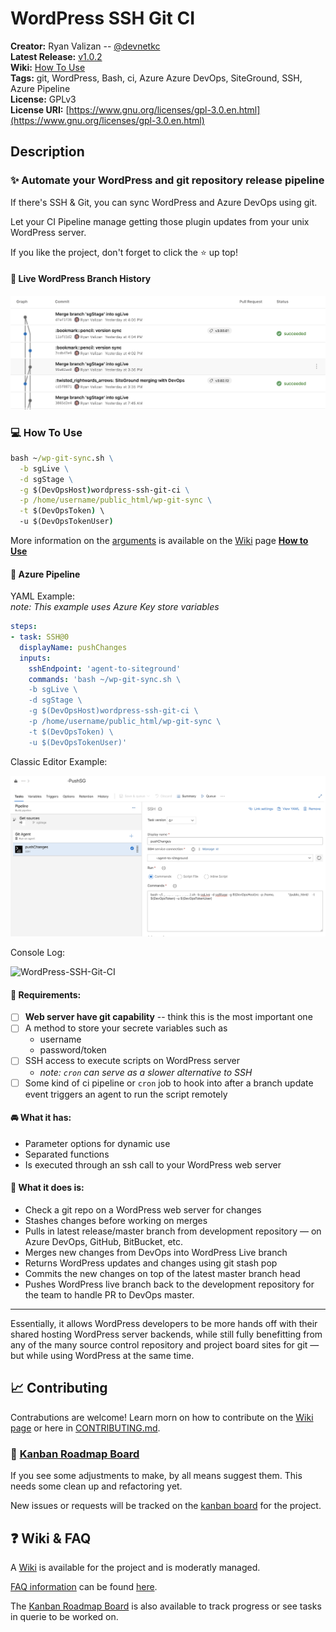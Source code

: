 # WordPress SSH Git CI

**Creator:** Ryan Valizan -- [@devnetkc](https://github.com/devnetkc)  
**Latest Release:** [v1.0.2](https://github.com/devnetkc/wordpress-ssh-git-ci/releases/tag/v1.0.2)  
**Wiki:** [How To Use](https://github.com/devnetkc/wordpress-ssh-git-ci/wiki)  
**Tags:** git, WordPress, Bash, ci, Azure Azure DevOps, SiteGround, SSH, Azure Pipeline  
**License:** GPLv3  
**License URI:** [https://www.gnu.org/licenses/gpl-3.0.en.html](https://www.gnu.org/licenses/gpl-3.0.en.html)  

## Description

### ✨ Automate your WordPress and git repository release pipeline

If there's SSH & Git, you can sync WordPress and Azure DevOps using git.

Let your CI Pipeline manage getting those plugin updates from your unix WordPress server.  

If you like the project, don't forget to click the ⭐ up top!

#### 🔴 Live WordPress Branch History

![AzureHistory](https://raw.githubusercontent.com/devnetkc/readme-assets/master/Images/WordPress-commit-history.png)

### 💻 How To Use

````cmd
bash ~/wp-git-sync.sh \
  -b sgLive \
  -d sgStage \
  -g $(DevOpsHost)wordpress-ssh-git-ci \
  -p /home/username/public_html/wp-git-sync \
  -t $(DevOpsToken) \
  -u $(DevOpsTokenUser)
````

More information on the [arguments](https://github.com/devnetkc/wordpress-ssh-git-ci/wiki/How-To-Use#arguments) is available on the [Wiki](https://github.com/devnetkc/wordpress-ssh-git-ci/wiki) page [__How to Use__](https://github.com/devnetkc/wordpress-ssh-git-ci/wiki/How-To-Use)

#### 🔧 Azure Pipeline

YAML Example:  
*note: This example uses Azure Key store variables*

````yaml
steps:
- task: SSH@0
  displayName: pushChanges
  inputs:
    sshEndpoint: 'agent-to-siteground'
    commands: 'bash ~/wp-git-sync.sh \
    -b sgLive \
    -d sgStage \
    -g $(DevOpsHost)wordpress-ssh-git-ci \
    -p /home/username/public_html/wp-git-sync \
    -t $(DevOpsToken) \
    -u $(DevOpsTokenUser)'
````

Classic Editor Example:

![PipelineScreen](https://raw.githubusercontent.com/devnetkc/readme-assets/master/Images/Azure-Pipeline-Example.png)

Console Log:

![WordPress-SSH-Git-CI](https://user-images.githubusercontent.com/26221344/91645717-0eae4d80-ea0d-11ea-81d9-b1e072766767.png)

<!-- markdownlint-disable -->
#### 🔲 Requirements:
<!-- markdownlint-restore -->

- [ ] **Web server have git capability** -- think this is the most important one
- [ ] A method to store your secrete variables such as
  - username
  - password/token
- [ ] SSH access to execute scripts on WordPress server
  - *note: `cron` can serve as a slower alternative to SSH*
- [ ] Some kind of ci pipeline or `cron` job to hook into after a branch update event triggers an agent to run the script remotely

<!-- markdownlint-disable -->
#### 🚘 What it has:
<!-- markdownlint-restore -->

- Parameter options for dynamic use
- Separated functions
- Is executed through an ssh call to your WordPress web server

<!-- markdownlint-disable -->
#### 🚗 What it does is:
<!-- markdownlint-restore -->

- Check a git repo on a WordPress web server for changes
- Stashes changes before working on merges
- Pulls in latest release/master branch from development repository — on Azure DevOps, GitHub, BitBucket, etc.
- Merges new changes from DevOps into WordPress Live branch
- Returns WordPress updates and changes using git stash pop
- Commits the new changes on top of the latest master branch head
- Pushes WordPress live branch back to the development repository for the team to handle PR to DevOps master.

---

Essentially, it allows WordPress developers to be more hands off with their shared hosting WordPress server backends, while still fully benefitting from any of the many source control repository and project board sites for git — but while using WordPress at the same time.

## 📈 Contributing

Contrabutions are welcome! Learn morn on how to contribute on the [Wiki page](https://github.com/devnetkc/wordpress-ssh-git-ci/wiki/Contributing) or here in [CONTRIBUTING.md](https://github.com/devnetkc/wordpress-ssh-git-ci/blob/master/CONTRIBUTING.md).

### 📌 [Kanban Roadmap Board](https://github.com/devnetkc/wordpress-ssh-git-ci/projects/1)

If you see some adjustments to make, by all means suggest them.  This needs some clean up and refactoring yet.

New issues or requests will be tracked on the [kanban board](https://github.com/devnetkc/wordpress-ssh-git-ci/projects/1) for the project.

## ❓ Wiki & FAQ

A [Wiki](https://github.com/devnetkc/wordpress-ssh-git-ci/wiki/) is available for the project and is moderatly managed.

[FAQ information](https://github.com/devnetkc/wordpress-ssh-git-ci/wiki/FAQ) can be found [here](https://github.com/devnetkc/wordpress-ssh-git-ci/wiki/FAQ).

The [Kanban Roadmap Board](https://github.com/devnetkc/wordpress-ssh-git-ci/projects/1) is also available to track progress or see tasks in querie to be worked on.
